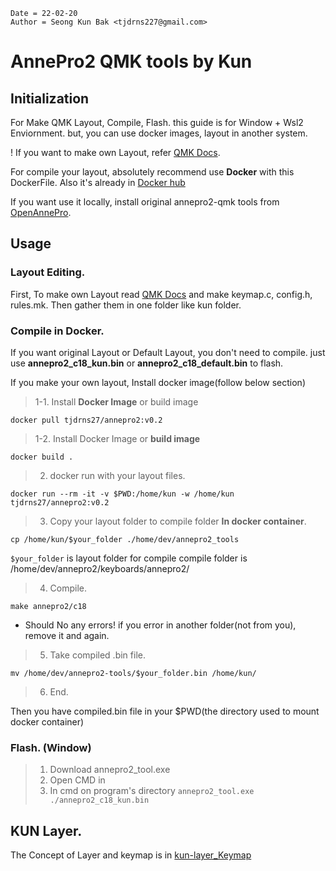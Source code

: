 ```
Date = 22-02-20
Author = Seong Kun Bak <tjdrns227@gmail.com>
```

# AnnePro2 QMK tools by Kun

## Initialization

For Make QMK Layout, Compile, Flash.
this guide is for Window + Wsl2 Enviornment.
but, you can use docker images, layout in another system.

! If you want to make own Layout, refer [QMK Docs]().

For compile your layout, absolutely recommend use **Docker** with this DockerFile.
Also it's already in [Docker hub]()

If you want use it locally, install original annepro2-qmk tools from [OpenAnnePro]().

## Usage

### Layout Editing.
First, To make own Layout read [QMK Docs]() and make keymap.c, config.h, rules.mk.
Then gather them in one folder like kun folder.

### Compile in Docker.

If you want original Layout or Default Layout, you don't need to compile.
just use **annepro2_c18_kun.bin** or **annepro2_c18_default.bin** to flash.

If you make your own layout, Install docker image(follow below section)

> 1-1. Install **Docker Image** or build image

`docker pull tjdrns27/annepro2:v0.2`

> 1-2. Install Docker Image or **build image**

`docker build .`

> 2. docker run with your layout files.

`docker run --rm -it -v $PWD:/home/kun -w /home/kun tjdrns27/annepro2:v0.2`

> 3. Copy your layout folder to compile folder **In docker container**.

`cp /home/kun/$your_folder ./home/dev/annepro2_tools`

`$your_folder` is layout folder for compile
compile folder is /home/dev/annepro2/keyboards/annepro2/

> 4. Compile.

`make annepro2/c18`

* Should No any errors! if you error in another folder(not from you), remove it and again.

> 5. Take compiled .bin file.

`mv /home/dev/annepro2-tools/$your_folder.bin /home/kun/`

> 6. End.

Then you have compiled.bin file in your $PWD(the directory used to mount docker container)

### Flash. (Window)

> 1. Download annepro2_tool.exe
> 2. Open CMD in 
> 3. In cmd on program's directory 
`annepro2_tool.exe ./annepro2_c18_kun.bin`

## KUN Layer.

The Concept of Layer and keymap is in [kun-layer_Keymap]()